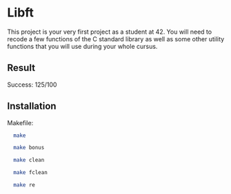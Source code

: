 
# Libft

This project is your very first project as a student at 42. You will need to recode a few functions of the C standard library as well as some other utility functions that you will use during your whole cursus.


## Result

Success: 125/100
## Installation

Makefile:

```bash
  make
```

```bash
  make bonus
```

```bash
  make clean
```

```bash
  make fclean
```

```bash
  make re
```
